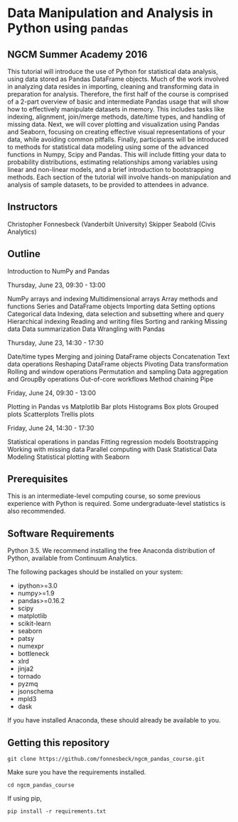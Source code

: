# Data Manipulation and Analysis in Python using `pandas`

## NGCM Summer Academy 2016

This tutorial will introduce the use of Python for statistical data analysis, using data stored as Pandas DataFrame objects. Much of the work involved in analyzing data resides in importing, cleaning and transforming data in preparation for analysis. Therefore, the first half of the course is comprised of a 2-part overview of basic and intermediate Pandas usage that will show how to effectively manipulate datasets in memory. This includes tasks like indexing, alignment, join/merge methods, date/time types, and handling of missing data. Next, we will cover plotting and visualization using Pandas and Seaborn, focusing on creating effective visual representations of your data, while avoiding common pitfalls. Finally, participants will be introduced to methods for statistical data modeling using some of the advanced functions in Numpy, Scipy and Pandas. This will include fitting your data to probability distributions, estimating relationships among variables using linear and non-linear models, and a brief introduction to bootstrapping methods. Each section of the tutorial will involve hands-on manipulation and analysis of sample datasets, to be provided to attendees in advance.

## Instructors

Christopher Fonnesbeck (Vanderbilt University) Skipper Seabold (Civis Analytics)

## Outline

Introduction to NumPy and Pandas

Thursday, June 23, 09:30 - 13:00

NumPy arrays and indexing
Multidimensional arrays
Array methods and functions
Series and DataFrame objects
Importing data
Setting options
Categorical data
Indexing, data selection and subsetting
where and query
Hierarchical indexing
Reading and writing files
Sorting and ranking
Missing data
Data summarization
Data Wrangling with Pandas

Thursday, June 23, 14:30 - 17:30

Date/time types
Merging and joining DataFrame objects
Concatenation
Text data operations
Reshaping DataFrame objects
Pivoting
Data transformation
Rolling and window operations
Permutation and sampling
Data aggregation and GroupBy operations
Out-of-core workflows
Method chaining
Pipe

Friday, June 24, 09:30 - 13:00

Plotting in Pandas vs Matplotlib
Bar plots
Histograms
Box plots
Grouped plots
Scatterplots
Trellis plots

Friday, June 24, 14:30 - 17:30

Statistical operations in pandas
Fitting regression models
Bootstrapping
Working with missing data
Parallel computing with Dask
Statistical Data Modeling
Statistical plotting with Seaborn

## Prerequisites

This is an intermediate-level computing course, so some previous experience with Python is required. Some undergraduate-level statistics is also recommended.

## Software Requirements

Python 3.5. We recommend installing the free Anaconda distribution of Python, available from Continuum Analytics.

The following packages should be installed on your system:

* ipython>=3.0
* numpy>=1.9
* pandas>=0.16.2
* scipy
* matplotlib
* scikit-learn
* seaborn
* patsy
* numexpr
* bottleneck
* xlrd
* jinja2
* tornado
* pyzmq
* jsonschema
* mpld3
* dask

If you have installed Anaconda, these should already be available to you.

## Getting this repository

    git clone https://github.com/fonnesbeck/ngcm_pandas_course.git

Make sure you have the requirements installed.

    cd ngcm_pandas_course

If using pip,

    pip install -r requirements.txt